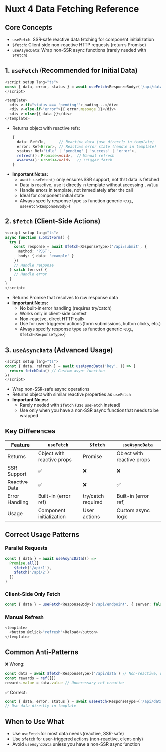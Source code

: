 # Nuxt 4 Data Fetching Reference

## Core Concepts
- `useFetch`: SSR-safe reactive data fetching for component initialization
- `$fetch`: Client-side non-reactive HTTP requests (returns Promise)
- `useAsyncData`: Wrap non-SSR async functions (rarely needed with `$fetch`)

## 1. `useFetch` (Recommended for Initial Data)
```ts
<script setup lang="ts">
const { data, error, status } = await useFetch<ResponseBody>('/api/data')
</script>

<template>
  <div v-if="status === 'pending'">Loading...</div>
  <div v-else-if="error">{{ error.message }}</div>
  <div v-else>{{ data }}</div>
</template>
```
- Returns object with reactive refs:
  ```ts
  {
    data: Ref<T>,      // Reactive data (use directly in template)
    error: Ref<Error>, // Reactive error state (handle in template)
    status: Ref<'idle' | 'pending' | 'success' | 'error'>,
    refresh(): Promise<void>,  // Manual refresh
    execute(): Promise<void>   // Trigger fetch
  }
  ```
- **Important Notes:**
  - `await useFetch()` only ensures SSR support, not that data is fetched
  - Data is reactive, use it directly in template without accessing `.value`
  - Handle errors in template, not immediately after the call
  - Ideal for component initial state
  - Always specify response type as function generic (e.g., `useFetch<ResponseBody>`)

## 2. `$fetch` (Client-Side Actions)
```ts
<script setup lang="ts">
async function submitForm() {
  try {
    const response = await $fetch<ResponseType>('/api/submit', {
      method: 'POST',
      body: { data: 'example' }
    })
    // Handle response
  } catch (error) {
    // Handle error
  }
}
</script>
```
- Returns Promise that resolves to raw response data
- **Important Notes:**
  - No built-in error handling (requires try/catch)
  - Works only in client-side context
  - Non-reactive, direct HTTP calls
  - Use for user-triggered actions (form submissions, button clicks, etc.)
  - Always specify response type as function generic (e.g., `$fetch<ResponseType>`)

## 3. `useAsyncData` (Advanced Usage)
```ts
<script setup lang="ts">
const { data, refresh } = await useAsyncData('key', () => {
  return fetchData() // Custom async function
})
</script>
```
- Wrap non-SSR-safe async operations
- Returns object with similar reactive properties as `useFetch`
- **Important Notes:**
  - Rarely needed with `$fetch` (use `useFetch` instead)
  - Use only when you have a non-SSR async function that needs to be wrapped

## Key Differences
| Feature          | `useFetch`              | `$fetch`                | `useAsyncData`          |
|------------------|-------------------------|-------------------------|-------------------------|
| Returns          | Object with reactive props | Promise                 | Object with reactive props |
| SSR Support      | ✅                      | ❌                      | ❌                      |
| Reactive Data    | ✅                      | ❌                      | ✅                      |
| Error Handling   | Built-in (error ref)    | try/catch required      | Built-in (error ref)    |
| Usage           | Component initialization | User actions            | Custom async logic     |

## Correct Usage Patterns
### Parallel Requests
```ts
const { data } = await useAsyncData(() =>
  Promise.all([
    $fetch('/api/1'),
    $fetch('/api/2')
  ])
)
```

### Client-Side Only Fetch
```ts
const { data } = useFetch<ResponseBody>('/api/endpoint', { server: false })
```

### Manual Refresh
```ts
<template>
  <button @click="refresh">Reload</button>
</template>
```

## Common Anti-Patterns
❌ Wrong:
```ts
const data = await $fetch<ResponseType>('/api/data') // Non-reactive, no SSR support
const rewards = ref([])
rewards.value = data.value // Unnecessary ref creation
```

✅ Correct:
```ts
const { data, error, status } = await useFetch<ResponseType>('/api/data') // Reactive, SSR-safe
// Use data directly in template
```

## When to Use What
- Use `useFetch` for most data needs (reactive, SSR-safe)
- Use `$fetch` for user-triggered actions (non-reactive, client-only)
- Avoid `useAsyncData` unless you have a non-SSR async function